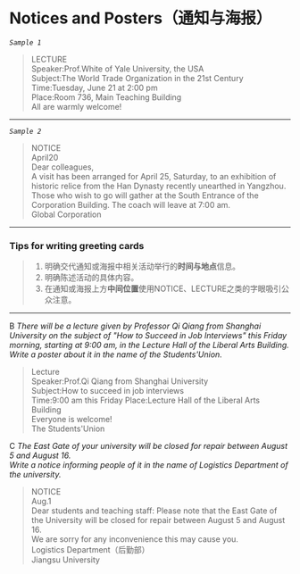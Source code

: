 # Notices and Posters（通知与海报）

_`Sample 1`_
>   LECTURE  
>Speaker:Prof.White of Yale University, the USA  
>Subject:The World Trade Organization in the 21st Century  
>Time:Tuesday, June 21 at 2:00 pm  
>Place:Room 736, Main Teaching Building  
>                      All are warmly welcome!
---
_`Sample 2`_
>NOTICE  
>                                                             April20  
>Dear colleagues,  
>   A visit has been arranged for April 25, Saturday, to an exhibition of historic relice from the Han Dynasty recently unearthed in Yangzhou.
>   Those who wish to go will gather at the South Entrance of the Corporation Building. The coach will leave at 7:00 am.  
>                                                    Global Corporation
---
### Tips for writing greeting cards
>1. 明确交代通知或海报中相关活动举行的**时间与地点**信息。  
>2. 明确陈述活动的具体内容。  
>3. 在通知或海报上方**中间位置**使用NOTICE、LECTURE之类的字眼吸引公众注意。
---
B _There will be a lecture given by Professor Qi Qiang from Shanghai University on the subject of "How to Succeed in Job Interviews" this Friday morning, starting at 9:00 am, in the Lecture Hall of the Liberal Arts Building. Write a poster about it in the name of the Students'Union._
>Lecture  
>Speaker:Prof.Qi Qiang from Shanghai University  
>Subject:How to succeed in job interviews  
>Time:9:00 am this Friday
>Place:Lecture Hall of the Liberal Arts Building  
>                          Everyone is welcome!  
>                                             The Students'Union

C _The East Gate of your university will be closed for repair between August 5 and August 16._  
_Write a notice informing people of it in the name of Logistics Department of the university._
>NOTICE  
>                                             Aug.1  
>Dear students and teaching staff:
>   Please note that the East Gate of the University will be closed for repair between August 5 and August 16.  
>   We are sorry for any inconvenience this may cause you.  
>                                       Logistics Department（后勤部）  
>                                          Jiangsu University
